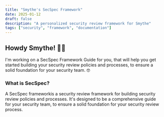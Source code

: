 ```yaml
---
title: "Smythe's SecSpec Framework"
date: 2025-01-12
draft: false
description: "A personalized security review framework for Smythe"
tags: ["security", "framework", "documentation"]
---
```


## Howdy Smythe! 👋🏼

I'm working on a SecSpec Framework Guide for you, that will help you get started building your security review policies and processes, to ensure a solid foundation for your security team. :nerd_face:


### What is SecSpec?

A SecSpec frameworkis a security review framework for building security review policies and processes. It's designed to be a comprehensive guide for your security team, to ensure a solid foundation for your security review process.
